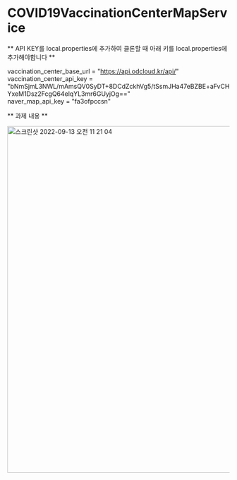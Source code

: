 # COVID19VaccinationCenterMapService


**  API KEY를 local.properties에 추가하여 클론할 때 아래 키를 local.properties에 추가해야합니다 **

vaccination_center_base_url = "https://api.odcloud.kr/api/" <br>
vaccination_center_api_key = "bNmSjmL3NWL/mAmsQV0SyDT+8DCdZckhVg5/tSsmJHa47eBZBE+aFvCHYxeM1Dsz2FcgQ64elqYL3mr6GUyjOg=="<br>
naver_map_api_key = "fa3ofpccsn"<br>


** 과제 내용 **

<img width="787" alt="스크린샷 2022-09-13 오전 11 21 04" src="https://user-images.githubusercontent.com/80373743/189793160-90ef925b-1bcd-4993-9f9d-f7be24d306e1.png">
